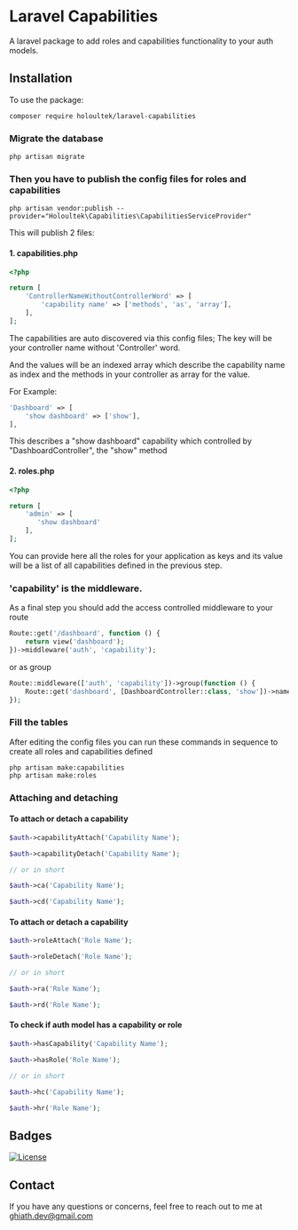 # Laravel Capabilities

A laravel package to add roles and capabilities functionality to your auth models.

## Installation

To use the package:
```
composer require holoultek/laravel-capabilities
```
### Migrate the database

```
php artisan migrate
```

### Then you have to publish the config files for roles and capabilities

```
php artisan vendor:publish --provider="Holoultek\Capabilities\CapabilitiesServiceProvider"
```

This will publish 2 files:
#### 1. capabilities.php
```php
<?php

return [
    'ControllerNameWithoutControllerWord' => [
        'capability name' => ['methods', 'as', 'array'],
    ],
];
```
The capabilities are auto discovered via this config files; The key will be your controller name without 'Controller' word.

And the values will be an indexed array which describe the capability name as index and the methods in your controller as array for the value.

For Example:
```php
'Dashboard' => [
    'show dashboard' => ['show'],
],
```

This describes a "show dashboard" capability which controlled by "DashboardController", the "show" method

#### 2. roles.php
```php
<?php

return [
    'admin' => [
       'show dashboard'
    ],
];
```
You can provide here all the roles for your application as keys and its value will be a list of all capabilities defined in the previous step.


### 'capability' is the middleware.
As a final step you should add the access controlled middleware to your route

```php
Route::get('/dashboard', function () {
    return view('dashboard');
})->middleware('auth', 'capability');
```

or as group
```php
Route::middleware(['auth', 'capability'])->group(function () {
    Route::get('dashboard', [DashboardController::class, 'show'])->name('dashboard');
});
```

### Fill the tables
After editing the config files you can run these commands in sequence to create all roles and capabilities defined

```
php artisan make:capabilities
php artisan make:roles
```

### Attaching and detaching

#### To attach or detach a capability
```php
$auth->capabilityAttach('Capability Name');

$auth->capabilityDetach('Capability Name');

// or in short

$auth->ca('Capability Name');

$auth->cd('Capability Name');
```

#### To attach or detach a capability
```php
$auth->roleAttach('Role Name');

$auth->roleDetach('Role Name');

// or in short

$auth->ra('Role Name');

$auth->rd('Role Name');
```

#### To check if auth model has a capability or role
```php
$auth->hasCapability('Capability Name');

$auth->hasRole('Role Name');

// or in short

$auth->hc('Capability Name');

$auth->hr('Role Name');
```

## Badges

[![License](https://img.shields.io/badge/license-MIT-blue.svg)](LICENSE)

## Contact

If you have any questions or concerns, feel free to reach out to me at ghiath.dev@gmail.com
